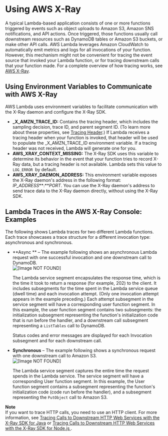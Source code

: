 # Using AWS X\-Ray<a name="lambda-x-ray"></a>

A typical Lambda\-based application consists of one or more functions triggered by events such as object uploads to Amazon S3, Amazon SNS notifications, and API actions\. Once triggered, those functions usually call downstream resources such as DynamoDB tables or Amazon S3 buckets, or make other API calls\. AWS Lambda leverages Amazon CloudWatch to automatically emit metrics and logs for all invocations of your function\. However, this mechanism might not be convenient for tracing the event source that invoked your Lambda function, or for tracing downstream calls that your function made\. For a complete overview of how tracing works, see [AWS X\-Ray](https://docs.aws.amazon.com/xray/latest/devguide/)\. 

## Using Environment Variables to Communicate with AWS X\-Ray<a name="lambda-x-ray-env-variables"></a>

AWS Lambda uses environment variables to facilitate communication with the X\-Ray daemon and configure the X\-Ray SDK\.
+ **\_X\_AMZN\_TRACE\_ID:** Contains the tracing header, which includes the sampling decision, trace ID, and parent segment ID\. \(To learn more about these properties, see [Tracing Header](https://docs.aws.amazon.com/xray/latest/devguide/xray-concepts.html#xray-concepts-tracingheader)\.\) If Lambda receives a tracing header when your function is invoked, that header will be used to populate the \_X\_AMZN\_TRACE\_ID environment variable\. If a tracing header was not received, Lambda will generate one for you\. 
+ **AWS\_XRAY\_CONTEXT\_MISSING:** The X\-Ray SDK uses this variable to determine its behavior in the event that your function tries to record X\-Ray data, but a tracing header is not available\. Lambda sets this value to `LOG_ERROR `by default\. 
+ **AWS\_XRAY\_DAEMON\_ADDRESS:** This environment variable exposes the X\-Ray daemon's address in the following format: *IP\_ADDRESS***:***PORT*\. You can use the X\-Ray daemon's address to send trace data to the X\-Ray daemon directly, without using the X\-Ray SDK\. 

## Lambda Traces in the AWS X\-Ray Console: Examples<a name="viewing-lambda-xray-results"></a>

The following shows Lambda traces for two different Lambda functions\. Each trace showcases a trace structure for a different invocation type: asynchronous and synchronous\.
+ **Async ** – The example following shows an asynchronous Lambda request with one successful invocation and one downstream call to DynamoDB\.  
![\[Image NOT FOUND\]](http://docs.aws.amazon.com/lambda/latest/dg/images/Trace_Console_DDB.png)

  The Lambda service segment encapsulates the response time, which is the time it took to return a response \(for example, 202\) to the client\. It includes subsegments for the time spent in the Lambda service queue \(dwell time\) and each invocation attempt\. \(Only one invocation attempt appears in the example preceding\.\) Each attempt subsegment in the service segment will have a corresponding user function segment\. In this example, the user function segment contains two subsegments: the initialization subsegment representing the function's initialization code that is run before the handler, and a downstream call subsegment representing a `ListTables` call to DynamoDB\.

  Status codes and error messages are displayed for each Invocation subsegment and for each downstream call\. 
+ **Synchronous** – The example following shows a synchronous request with one downstream call to Amazon S3\.  
![\[Image NOT FOUND\]](http://docs.aws.amazon.com/lambda/latest/dg/images/Trace_Console_S3.png)

  The Lambda service segment captures the entire time the request spends in the Lambda service\. The service segment will have a corresponding User function segment\. In this example, the User function segment contains a subsegment representing the function's initialization code \(code run before the handler\), and a subsegment representing the `PutObject` call to Amazon S3\. 

**Note**  
If you want to trace HTTP calls, you need to use an HTTP client\. For more information, see [Tracing Calls to Downstream HTTP Web Services with the X\-Ray SDK for Java](https://docs.aws.amazon.com/xray/latest/devguide/xray-sdk-java-httpclients.html) or [Tracing Calls to Downstream HTTP Web Services with the X\-Ray SDK for Node\.js ](https://docs.aws.amazon.com/xray/latest/devguide/xray-sdk-nodejs-httpclients.html)\.